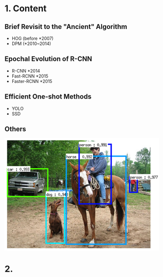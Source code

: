 # 1. Content #

## Brief Revisit to the "Ancient" Algorithm ##

* HOG (before \*2007)
* DPM (\*2010~2014)

## Epochal Evolution of R-CNN

* R-CNN \*2014
* Fast-RCNN \*2015
* Faster-RCNN \*2015

## Efficient One-shot Methods

* YOLO
* SSD

## Others

![Goal of Object Detection](https://raw.githubusercontent.com/joshua19881228/my_blogs/master/Computer_Vision/Object_Detection_Figures/Goal_of_Detection.png "Goal of Object Detection =480")

# 2.